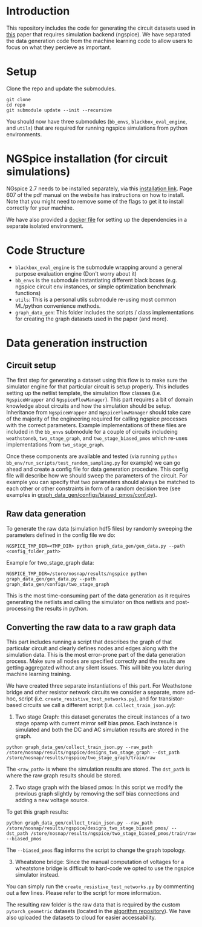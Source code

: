 
# Introduction
This repository includes the code for generating the circuit datasets used in [this](link) paper that requires simulation backend (ngspice).
We have separated the data generation code from the machine learning code to allow users to focus on what they percieve as important.

# Setup 

Clone the repo and update the submodules.

```
git clone
cd repo
git submodule update --init --recursive
```

You should now have three submodules (`bb_envs`, `blackbox_eval_engine`, and `utils`) that are required for running ngspice simulations from python environments.

# NGSpice installation (for circuit simulations)
NGspice 2.7 needs to be installed separately, via this [installation link](https://sourceforge.net/projects/ngspice/files/ng-spice-rework/old-releases/27/). Page 607 of the pdf manual on the website has instructions on how to install. Note that you might need to remove some of the flags to get it to install correctly for your machine.

We have also provided a [docker file](link) for setting up the dependencies in a separate isolated environment. 



# Code Structure
- `blackbox_eval_engine` is the submodule wrapping around a general purpose evaluation engine 
(Don't worry about it)
- `bb_envs` is the submodule instantiating different black boxes (e.g. ngspice circuit env instances, 
or simple optimization benchmark functions)
- `utils`: This is a personal utils submodule re-using most common ML/python convenience methods. 
- `graph_data_gen`: This folder includes the scripts / class implementations for creating the graph datasets used in the paper (and more).

# Data generation instruction

## Circuit setup
The first step for generating a dataset using this flow is to make sure the simulator engine for that particular circuit is setup properly. 
This includes setting up the netlist template, the simulation flow classes (i.e. `NgspiceWrapper` and `NgspiceFlowManager`). 
This part requires a bit of domain knowledge about circuits and how the simulation should be setup. 
Inheritance from `NgspiceWrapper` and `NgspiceFlowManager` should take care of the majority of the engineering required for calling ngspice processes with the correct parameters. 
Example implementations of these files are included in the `bb_envs` submodule for a couple of circuits includeing `weathstoneb`, `two_stage_graph`, and `two_stage_biased_pmos` which re-uses implementations from `two_stage_graph`.

Once these components are available and tested (via running `python bb_env/run_scripts/test_random_sampling.py` for example) we can go ahead and create a config file for data generation procedure. This config file will describe how we should sweep the parameters of the circuit. For example you can specify that two parameters should always be matched to each other or other constraints in form of a random decision tree (see examples in [graph_data_gen/configs/biased_pmos/conf.py]()).

## Raw data generation
To generate the raw data (simulation hdf5 files) by randomly sweeping the parameters defined in the config file we do:

```
NGSPICE_TMP_DIR=<TMP_DIR> python graph_data_gen/gen_data.py --path <config_folder_path>
```

Example for two_stage_graph data:
```
NGSPICE_TMP_DIR=/store/nosnap/results/ngspice python graph_data_gen/gen_data.py --path graph_data_gen/configs/two_stage_graph
```

This is the most time-consuming part of the data generation as it requires generating the netlists and calling the simulator on thos netlists and post-processing the results in python. 

## Converting the raw data to a raw graph data 
This part includes running a script that describes the graph of that particular circuit and clearly defines nodes and edges along with the simulation data. This is the most error-prone part of the data generation process. Make sure all nodes are specified correctly and the results are getting aggregated without any silent issues. This will bite you later during machine learning training.

We have created three separate instantiations of this part. For Weathstone bridge and other resistor network circuits we consider a separate, more ad-hoc, script (i.e. `create_resistive_test_networks.py`), and for transistor-based circuits we call a different script (i.e. `collect_train_json.py`):

1) Two stage Graph: this dataset generates the circuit instances of a two stage opamp with current mirror self bias pmos. Each instance is simulated and both the DC and AC simulation results are stored in the graph. 

```
python graph_data_gen/collect_train_json.py --raw_path /store/nosnap/results/ngspice/designs_two_stage_graph --dst_path /store/nosnap/results/ngspice/two_stage_graph/train/raw
```

The `<raw_path>` is where the simulation results are stored. The `dst_path` is where the raw graph results should be stored.

2) Two stage graph with the biased pmos: In this script we modify the previous graph slightly by removing the self bias connections and adding a new voltage source. 

To get this graph results:
```
python graph_data_gen/collect_train_json.py --raw_path /store/nosnap/results/ngspice/designs_two_stage_biased_pmos/ --dst_path /store/nosnap/results/ngspice/two_stage_biased_pmos/train/raw --biased_pmos
```

The `--biased_pmos` flag informs the script to change the graph topology.

3) Wheatstone bridge: Since the manual computation of voltages for a wheatstone bridge is difficult to hard-code we opted to use the ngspice simulator instead. 

You can simply run the `create_resistive_test_networks.py` by commenting out a few lines. Please refer to the script for more information.

The resulting raw folder is the raw data that is required by the custom `pytorch_geometric` datasets (located in the [algorithm repository](link)). We have also uploaded the datasets to cloud for easier accessability.
